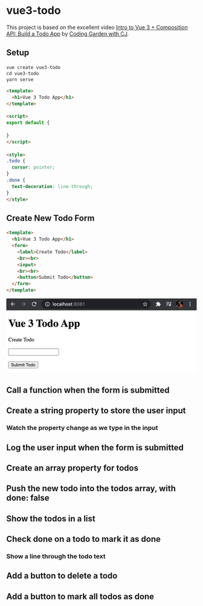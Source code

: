 # vue3-todo

This project is based on the excellent video [Intro to Vue 3 + Composition API: Build a Todo App](https://www.youtube.com/watch?v=rncY1tlWShM) by [Coding Garden with CJ](https://www.youtube.com/channel/UCLNgu_OupwoeESgtab33CCw).

## Setup

```
vue create vue3-todo
cd vue3-todo
yarn serve
```

```html
<template>
  <h1>Vue 3 Todo App</h1>
</template>

<script>
export default {

}
</script>

<style>
.todo {
  cursor: pointer;
}
.done {
  text-decoration: line-through;
}
</style>
```

## Create New Todo Form

```html
<template>
  <h1>Vue 3 Todo App</h1>
  <form>
    <label>Create Todo</label>
    <br><br>
    <input>
    <br><br>
    <button>Submit Todo</button>
  </form>
</template>
```

![01-create-new-todo-form](./assets/01-create-new-todo-form.jpg)

## Call a function when the form is submitted

## Create a string property to store the user input
### Watch the property change as we type in the input

## Log the user input when the form is submitted

## Create an array property for todos

## Push the new todo into the todos array, with done: false

## Show the todos in a list

## Check done on a todo to mark it as done
### Show a line through the todo text

## Add a button to delete a todo

## Add a button to mark all todos as done